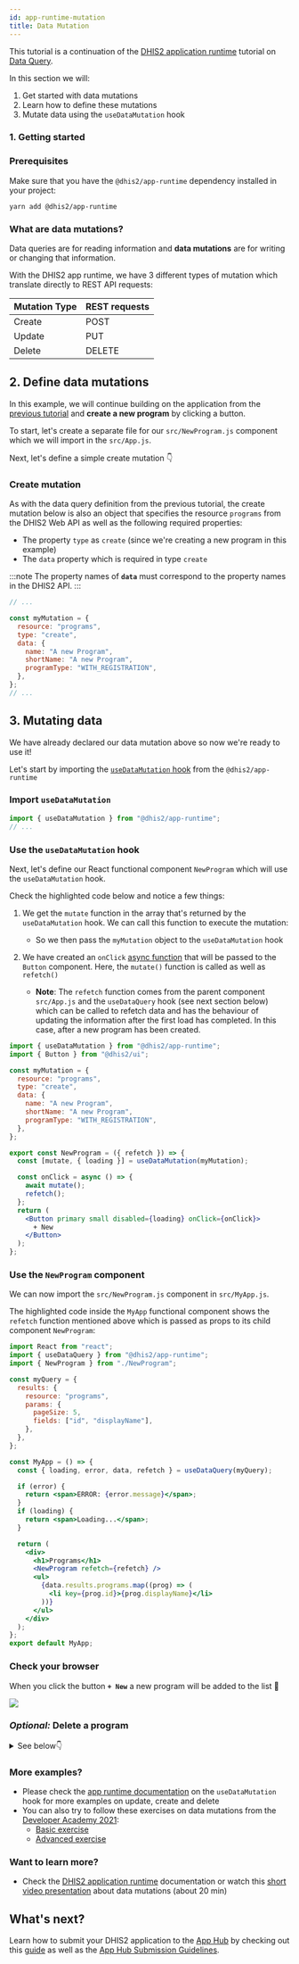 ```yaml
---
id: app-runtime-mutation
title: Data Mutation
---
```


This tutorial is a continuation of the [DHIS2 application runtime](https://runtime.dhis2.nu/#/getting-started) tutorial on [Data Query](/docs/tutorials/app-runtime-query).

In this section we will:

1. Get started with data mutations
2. Learn how to define these mutations
3. Mutate data using the `useDataMutation` hook

### 1. Getting started

### Prerequisites

Make sure that you have the `@dhis2/app-runtime` dependency installed in your project:

```shell
yarn add @dhis2/app-runtime
```

### What are data mutations?

Data queries are for reading information and **data mutations** are for writing or changing that information.

With the DHIS2 app runtime, we have 3 different types of mutation which translate directly to REST API requests:

| Mutation Type | REST requests |
| ------------- | ------------- |
| Create        | POST          |
| Update        | PUT           |
| Delete        | DELETE        |

## 2. Define data mutations

In this example, we will continue building on the application from the [previous tutorial](/docs/tutorials/app-runtime-query) and **create a new program** by clicking a button.

To start, let's create a separate file for our `src/NewProgram.js` component which we will import in the `src/App.js`.

Next, let's define a simple create mutation 👇

### Create mutation

As with the data query definition from the previous tutorial, the create mutation below is also an object that specifies the resource `programs` from the DHIS2 Web API as well as the following required properties:

- The property `type` as `create` (since we're creating a new program in this example)
- The `data` property which is required in type `create`

:::note
The property names of **`data`** must correspond to the property names in the DHIS2 API.
:::

```jsx title="src/NewProgram.js"
// ...

const myMutation = {
  resource: "programs",
  type: "create",
  data: {
    name: "A new Program",
    shortName: "A new Program",
    programType: "WITH_REGISTRATION",
  },
};
// ...
```

## 3. Mutating data

We have already declared our data mutation above so now we're ready to use it!

Let's start by importing the [`useDataMutation` hook](https://runtime.dhis2.nu/#/hooks/useDataMutation) from the `@dhis2/app-runtime`

### Import `useDataMutation`

```jsx title="src/NewProgram.js"
import { useDataMutation } from "@dhis2/app-runtime";
// ...
```

### Use the `useDataMutation` hook

Next, let's define our React functional component `NewProgram` which will use the `useDataMutation` hook.

Check the highlighted code below and notice a few things:

1. We get the `mutate` function in the array that's returned by the `useDataMutation` hook. We can call this function to execute the mutation:
   - So we then pass the `myMutation` object to the `useDataMutation` hook
2. We have created an `onClick` [async function](https://developer.mozilla.org/en-US/docs/Web/JavaScript/Reference/Statements/async_function) that will be passed to the `Button` component. Here, the `mutate()` function is called as well as `refetch()`

   - **Note**: The `refetch` function comes from the parent component `src/App.js` and the `useDataQuery` hook (see next section below) which can be called to refetch data and has the behaviour of updating the information after the first load has completed. In this case, after a new program has been created.

```jsx {15-19} title="src/NewProgram.js"
import { useDataMutation } from "@dhis2/app-runtime";
import { Button } from "@dhis2/ui";

const myMutation = {
  resource: "programs",
  type: "create",
  data: {
    name: "A new Program",
    shortName: "A new Program",
    programType: "WITH_REGISTRATION",
  },
};

export const NewProgram = ({ refetch }) => {
  const [mutate, { loading }] = useDataMutation(myMutation);

  const onClick = async () => {
    await mutate();
    refetch();
  };
  return (
    <Button primary small disabled={loading} onClick={onClick}>
      + New
    </Button>
  );
};
```

### Use the `NewProgram` component

We can now import the `src/NewProgram.js` component in `src/MyApp.js`.

The highlighted code inside the `MyApp` functional component shows the `refetch` function mentioned above which is passed as props to its child component `NewProgram`:

```jsx {3,16,24} title="src/App.js"
import React from "react";
import { useDataQuery } from "@dhis2/app-runtime";
import { NewProgram } from "./NewProgram";

const myQuery = {
  results: {
    resource: "programs",
    params: {
      pageSize: 5,
      fields: ["id", "displayName"],
    },
  },
};

const MyApp = () => {
  const { loading, error, data, refetch } = useDataQuery(myQuery);

  if (error) {
    return <span>ERROR: {error.message}</span>;
  }
  if (loading) {
    return <span>Loading...</span>;
  }

  return (
    <div>
      <h1>Programs</h1>
      <NewProgram refetch={refetch} />
      <ul>
        {data.results.programs.map((prog) => (
          <li key={prog.id}>{prog.displayName}</li>
        ))}
      </ul>
    </div>
  );
};
export default MyApp;
```

### Check your browser

When you click the button **`+ New`** a new program will be added to the list 👏

![](./assets/app-runtime-mutation-create.png)

### _Optional:_ Delete a program

<details>

<summary>See below👇</summary>
&nbsp;
<p>If you want to delete a program, you can create the following component:</p>

```jsx title="src/DeleteProgram.js"
import { useDataMutation } from "@dhis2/app-runtime";
import { Button } from "@dhis2/ui";

const deleteMutation = {
  resource: "programs",
  type: "delete",
  id: ({ id }) => id,
};

export const DeleteProgram = ({ id, refetch }) => {
  const [mutate, { loading }] = useDataMutation(deleteMutation);

  const onClick = () => {
    mutate({ id }).then(refetch);
  };

  return (
    <>
      <Button small destructive disabled={loading} onClick={onClick}>
        Delete
      </Button>
    </>
  );
};
```

Then add it to your application:

```jsx {2,9} title="src/App.js"
// ...
import { DeleteProgram } from "./DeleteProgram";

// ...
<ul>
  {data.results.programs.map((prog) => (
    <li key={prog.id}>
      {prog.displayName}
      <DeleteProgram id={prog.id} refetch={refetch}>
        Delete
      </DeleteProgram>
    </li>
  ))}
</ul>;
// ...
```

![](./assets/app-runtime-mutation-delete.png)

</details>

### More examples?

- Please check the [app runtime documentation](https://runtime.dhis2.nu/#/hooks/useDataMutation?id=example) on the `useDataMutation` hook for more examples on update, create and delete
- You can also try to follow these exercises on data mutations from the [Developer Academy 2021](/events/academy-workshops-2021):
  - [Basic exercise](https://github.com/dhis2/academy-web-app-dev-2021/tree/main/workshop-1/04-app-runtime/mutations)
  - [Advanced exercise](https://github.com/dhis2/academy-web-app-dev-2021/tree/main/workshop-2/01-advanced-app-runtime/exercises)

### Want to learn more?

- Check the [DHIS2 application runtime](https://runtime.dhis2.nu/#/) documentation or watch this [short video presentation](https://youtu.be/dnagTunwHls?list=PLo6Seh-066Rze0f3zo-mIRRueKdhw4Vnm) about data mutations (about 20 min)

## What's next?

Learn how to submit your DHIS2 application to the [App Hub](https://apps.dhis2.org/) by checking out this
[guide](/docs/guides/submit-apphub) as well as the [App Hub Submission Guidelines](/docs/guides/apphub-guidelines).
